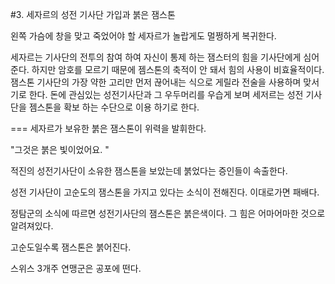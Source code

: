 #3. 세자르의 성전 기사단 가입과 붉은 잼스톤

왼쪽 가슴에 창을 맞고 죽었어야 할 세자르가 놀랍게도 멀쩡하게 복귀한다.

세자르는 기사단의 전투의 참여 하여 자신이 통제 하는 잼스터의 힘을 기사단에게 심어 준다. 하지만 암호를 모르기 때문에 젬스톤의 축적이 안 돼서 힘의 사용이 비효율적이다. 잼스톤 기사단의 가장 약한 고리만 먼저 끊어내는 식으로 게릴라 전술을 사용하며 맞서기로 한다. 돈에 관심있는 성전기사단과 그 우두머리를 우습게 보며 세저르는 성전 기사단을 젬스톤을 확보 하는 수단으로 이용 하기로 한다.

===
세자르가 보유한 붉은 잼스톤이 위력을 발휘한다.

"그것은 붉은 빛이었어요. "

적진의 성전기사단이 소유한 잼스톤을 보았는데 붉었다는 증인들이 속출한다.

성전 기사단이 고순도의 잼스톤을 가지고 있다는 소식이 전해진다. 이대로가면 패배다.

정탐군의 소식에 따르면 성전기사단의 잼스톤은 붉은색이다. 그 힘은 어마어마한 것으로 알려져있다.

고순도일수록 잼스톤은 붉어진다.

스위스 3개주 연맹군은 공포에 떤다.